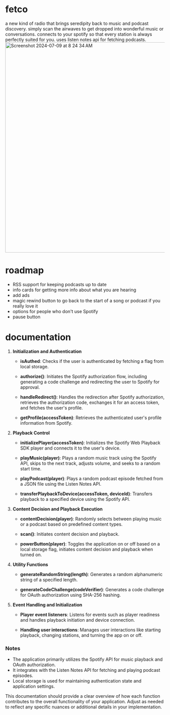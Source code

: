 # fetco
a new kind of radio that brings seredipity back to music and podcast discovery. simply scan the airwaves to get dropped into wonderful music or conversations. connects to your spotify so that every station is always perfectly suited for you. uses listen notes api for fetching podcasts. 
<img width="663" alt="Screenshot 2024-07-09 at 8 24 34 AM" src="https://github.com/polymathematics/fetco/assets/58536863/64a2724f-8ec2-49fa-9978-91bd7af6c61e">
# roadmap
- RSS support for keeping podcasts up to date
- info cards for getting more info about what you are hearing
- add ads
- magic rewind button to go back to the start of a song or podcast if you really love it
- options for people who don't use Spotify
- pause button
# documentation

1. **Initialization and Authentication**

   - **isAuthed**: Checks if the user is authenticated by fetching a flag from local storage.

   - **authorize()**: Initiates the Spotify authorization flow, including generating a code challenge and redirecting the user to Spotify for approval.

   - **handleRedirect()**: Handles the redirection after Spotify authorization, retrieves the authorization code, exchanges it for an access token, and fetches the user's profile.

   - **getProfile(accessToken)**: Retrieves the authenticated user's profile information from Spotify.

2. **Playback Control**

   - **initializePlayer(accessToken)**: Initializes the Spotify Web Playback SDK player and connects it to the user's device.

   - **playMusic(player)**: Plays a random music track using the Spotify API, skips to the next track, adjusts volume, and seeks to a random start time.

   - **playPodcast(player)**: Plays a random podcast episode fetched from a JSON file using the Listen Notes API.

   - **transferPlaybackToDevice(accessToken, deviceId)**: Transfers playback to a specified device using the Spotify API.

3. **Content Decision and Playback Execution**

   - **contentDecision(player)**: Randomly selects between playing music or a podcast based on predefined content types.

   - **scan()**: Initiates content decision and playback.

   - **powerButton(player)**: Toggles the application on or off based on a local storage flag, initiates content decision and playback when turned on.

4. **Utility Functions**

   - **generateRandomString(length)**: Generates a random alphanumeric string of a specified length.

   - **generateCodeChallenge(codeVerifier)**: Generates a code challenge for OAuth authorization using SHA-256 hashing.

5. **Event Handling and Initialization**

   - **Player event listeners**: Listens for events such as player readiness and handles playback initiation and device connection.

   - **Handling user interactions**: Manages user interactions like starting playback, changing stations, and turning the app on or off.

### Notes

- The application primarily utilizes the Spotify API for music playback and OAuth authorization.
- It integrates with the Listen Notes API for fetching and playing podcast episodes.
- Local storage is used for maintaining authentication state and application settings.

This documentation should provide a clear overview of how each function contributes to the overall functionality of your application. Adjust as needed to reflect any specific nuances or additional details in your implementation.
